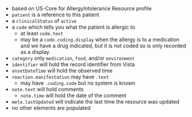 
- based on US-Core for AllergyIntolerance Resource profile
- `patient` is a reference to this patient
- a `clinicalStatus` of `active`
- a `code` which tells you what the patient is allergic to
  - at least `code.text`
  - may be a `code.coding.display` when the allergy is to a medication and we have a drug indicated, but it is not coded so is only recorded as a display.
- `category` only `medication`, `food`, and/or `environment`
- `identifier` will hold the record identifier from Vista
- `onsetDateTime` will hold the observed time
- `reaction.manifestation` may have `.text`
  - may have `.coding.code` but no system is known
- `note.text` will hold comments
  - `note.time` will hold the date of the comment
- `meta.lastUpdated` will indicate the last time the resource was updated
- no other elements are populated
